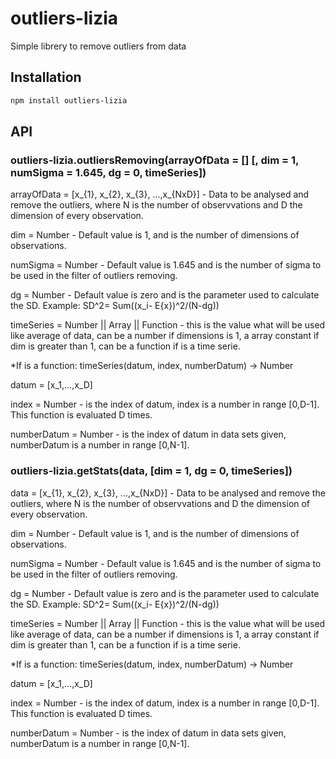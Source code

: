 # outliers-lizia
Simple librery to remove outliers from data

## Installation

```bash
npm install outliers-lizia
```

## API

### outliers-lizia.outliersRemoving(arrayOfData = [] [, dim = 1, numSigma = 1.645, dg = 0, timeSeries])
arrayOfData = [x_{1}, x_{2}, x_{3}, ...,x_{NxD}] - Data to be analysed and remove the outliers, 
where N is the number of observvations and D the dimension of every observation.

dim = Number - Default value is 1, and is the number of dimensions of observations.

numSigma = Number - Default value is 1.645 and is the number of sigma to be used in the filter of outliers removing.

dg = Number - Default value is zero and is the parameter used to calculate the SD. Example:   SD^2= Sum((x_i- E{x})^2/(N-dg))

timeSeries = Number || Array || Function -  this is the value what will be used like average of data, can be a number if dimensions is 1, a array constant
if dim is greater than 1, can be a function if is a time serie. 

*If is a function: timeSeries(datum, index, numberDatum) -> Number

datum = [x_1,...,x_D]

index = Number - is the index of datum, index is a number in range [0,D-1]. This function is evaluated D times.

numberDatum = Number - is the index of datum in data sets given, numberDatum is a number in range [0,N-1].

### outliers-lizia.getStats(data, [dim = 1, dg = 0, timeSeries])

data = [x_{1}, x_{2}, x_{3}, ...,x_{NxD}] - Data to be analysed and remove the outliers,
where N is the number of observvations and D the dimension of every observation.

dim = Number - Default value is 1, and is the number of dimensions of observations.

numSigma = Number - Default value is 1.645 and is the number of sigma to be used in the filter of outliers removing.

dg = Number - Default value is zero and is the parameter used to calculate the SD. Example:   SD^2= Sum((x_i- E{x})^2/(N-dg))

timeSeries = Number || Array || Function -  this is the value what will be used like average of data, can be a number if dimensions is 1, a array constant
if dim is greater than 1, can be a function if is a time serie. 

*If is a function: timeSeries(datum, index, numberDatum) -> Number

datum = [x_1,...,x_D]

index = Number - is the index of datum, index is a number in range [0,D-1]. This function is evaluated D times.

numberDatum = Number - is the index of datum in data sets given, numberDatum is a number in range [0,N-1].